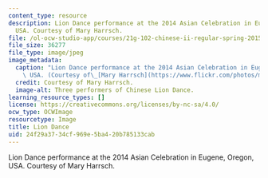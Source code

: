 ```yaml
---
content_type: resource
description: Lion Dance performance at the 2014 Asian Celebration in Eugene, Oregon,
  USA. Courtesy of Mary Harrsch.
file: /ol-ocw-studio-app/courses/21g-102-chinese-ii-regular-spring-2015/24f29a3734cf969e5ba420b785133cab_21g-102s15.jpg
file_size: 36277
file_type: image/jpeg
image_metadata:
  caption: "Lion Dance performance at the 2014 Asian Celebration in Eugene, Oregon,\
    \ USA. (Courtesy of\_[Mary Harrsch](https://www.flickr.com/photos/mharrsch/15603592924/).)"
  credit: Courtesy of Mary Harrsch.
  image-alt: Three performers of Chinese Lion Dance.
learning_resource_types: []
license: https://creativecommons.org/licenses/by-nc-sa/4.0/
ocw_type: OCWImage
resourcetype: Image
title: Lion Dance
uid: 24f29a37-34cf-969e-5ba4-20b785133cab
---
```

Lion Dance performance at the 2014 Asian Celebration in Eugene, Oregon, USA. Courtesy of Mary Harrsch.